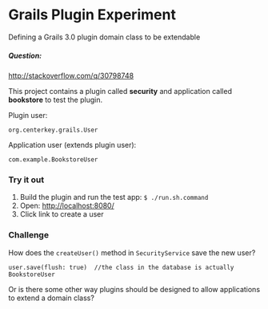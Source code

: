 # Grails Plugin Experiment
Defining a Grails 3.0 plugin domain class to be extendable

##### Question:
http://stackoverflow.com/q/30798748

This project contains a plugin called **security** and application called **bookstore** to test the plugin.

Plugin user:

    org.centerkey.grails.User

Application user (extends plugin user):

    com.example.BookstoreUser

### Try it out

1. Build the plugin and run the test app:  `$ ./run.sh.command`
1. Open: [http://localhost:8080/](http://localhost:8080/)
1. Click link to create a user

### Challenge

How does the `createUser()` method in `SecurityService` save the new user?

    user.save(flush: true)  //the class in the database is actually BookstoreUser

Or is there some other way plugins should be designed to allow applications to extend a domain class?
